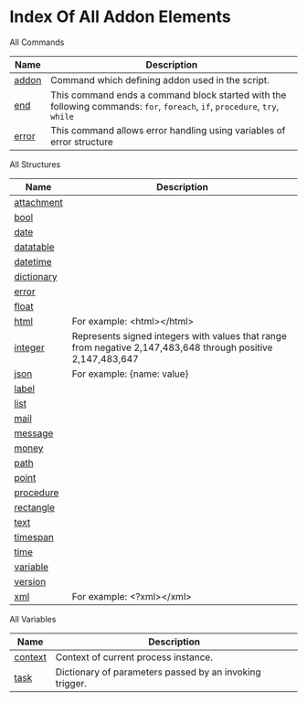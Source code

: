 # Index Of All Addon Elements


 All Commands

| Name | Description |
| ---- | ----------- |
| [addon](/G1ANT.Addons/G1ANT.Language/Commands/AddonCommand.md) | Command which defining addon used in the script. |
| [end](/G1ANT.Addons//G1ANT.Language/Commands/EndCommand.md) | This command ends a command block started with the following commands: `for`, `foreach`, `if`, `procedure`, `try`, `while` |
| [error](https://github.com/G1ANT-Robot/G1ANT.Robot/blob/master/G1ANT.Language/Commands/ErrorCommand.md) | This command allows error handling using variables of error structure |

 All Structures

| Name | Description |
| ---- | ----------- |
| [attachment](https://github.com/G1ANT-Robot/G1ANT.Robot/blob/master/G1ANT.Language/Structures/AttachmentStructure.md) |  |
| [bool](https://github.com/G1ANT-Robot/G1ANT.Robot/blob/master/G1ANT.Language/Structures/BooleanStructure.md) |  |
| [date](https://github.com/G1ANT-Robot/G1ANT.Robot/blob/master/G1ANT.Language/Structures/DateStructure.md) |  |
| [datatable](https://github.com/G1ANT-Robot/G1ANT.Robot/blob/master/G1ANT.Language/Structures/DataTableStructure.md) |  |
| [datetime](https://github.com/G1ANT-Robot/G1ANT.Robot/blob/master/G1ANT.Language/Structures/DateTimeStructure.md) |  |
| [dictionary](https://github.com/G1ANT-Robot/G1ANT.Robot/blob/master/G1ANT.Language/Structures/DictionaryStructure.md) |  |
| [error](https://github.com/G1ANT-Robot/G1ANT.Robot/blob/master/G1ANT.Language/Structures/ErrorStructure.md) |  |
| [float](https://github.com/G1ANT-Robot/G1ANT.Robot/blob/master/G1ANT.Language/Structures/FloatStructure.md) |  |
| [html](https://github.com/G1ANT-Robot/G1ANT.Robot/blob/master/G1ANT.Language/Structures/HtmlStructure.md) | For example: &lt;html&gt;&lt;/html&gt; |
| [integer](https://github.com/G1ANT-Robot/G1ANT.Robot/blob/master/G1ANT.Language/Structures/IntegerStructure.md) | Represents signed integers with values that range from negative 2,147,483,648 through positive 2,147,483,647 |
| [json](https://github.com/G1ANT-Robot/G1ANT.Robot/blob/master/G1ANT.Language/Structures/JsonStructure.md) | For example: {name: value} |
| [label](https://github.com/G1ANT-Robot/G1ANT.Robot/blob/master/G1ANT.Language/Structures/LabelStructure.md) |  |
| [list](https://github.com/G1ANT-Robot/G1ANT.Robot/blob/master/G1ANT.Language/Structures/ListStructure.md) |  |
| [mail](https://github.com/G1ANT-Robot/G1ANT.Robot/blob/master/G1ANT.Language/Structures/MailStructure.md) |  |
| [message](https://github.com/G1ANT-Robot/G1ANT.Robot/blob/master/G1ANT.Language/Structures/MessageStructure.md) |  |
| [money](https://github.com/G1ANT-Robot/G1ANT.Robot/blob/master/G1ANT.Language/Structures/MoneyStructure.md) |  |
| [path](https://github.com/G1ANT-Robot/G1ANT.Robot/blob/master/G1ANT.Language/Structures/PathStructure.md) |  |
| [point](https://github.com/G1ANT-Robot/G1ANT.Robot/blob/master/G1ANT.Language/Structures/PointStructure.md) |  |
| [procedure](https://github.com/G1ANT-Robot/G1ANT.Robot/blob/master/G1ANT.Language/Structures/ProcedureStructure.md) |  |
| [rectangle](https://github.com/G1ANT-Robot/G1ANT.Robot/blob/master/G1ANT.Language/Structures/RectangleStructure.md) |  |
| [text](https://github.com/G1ANT-Robot/G1ANT.Robot/blob/master/G1ANT.Language/Structures/TextStructure.md) |  |
| [timespan](https://github.com/G1ANT-Robot/G1ANT.Robot/blob/master/G1ANT.Language/Structures/TimeSpanStructure.md) |  |
| [time](https://github.com/G1ANT-Robot/G1ANT.Robot/blob/master/G1ANT.Language/Structures/TimeStructure.md) |  |
| [variable](https://github.com/G1ANT-Robot/G1ANT.Robot/blob/master/G1ANT.Language/Structures/VariableStructure.md) |  |
| [version](https://github.com/G1ANT-Robot/G1ANT.Robot/blob/master/G1ANT.Language/Structures/VersionStructure.md) |  |
| [xml](https://github.com/G1ANT-Robot/G1ANT.Robot/blob/master/G1ANT.Language/Structures/XmlStructure.md) | For example: &lt;?xml&gt;&lt;/xml&gt; |

 All Variables

| Name | Description |
| ---- | ----------- |
| [context](https://github.com/G1ANT-Robot/G1ANT.Robot/blob/master/G1ANT.Language/Variables/TriggerVariableManager.md) | Context of current process instance. |
| [task](https://github.com/G1ANT-Robot/G1ANT.Robot/blob/master/G1ANT.Language/Variables/TaskVariable.md) | Dictionary of parameters passed by an invoking trigger. |
